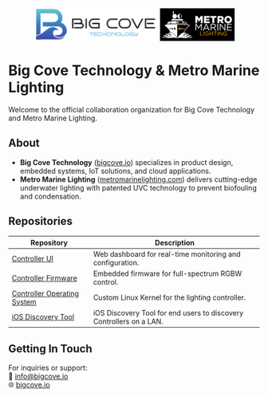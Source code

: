 <p align="center">
  <img src="../images/big-cove-logo.png" alt="Big Cove Technology Logo" width="250" />
  <img src="../images/mm-logo-w-background.png" alt="Metro Marine Lighting Logo" width="150" />
</p>

# Big Cove Technology & Metro Marine Lighting

Welcome to the official collaboration organization for Big Cove Technology and Metro Marine Lighting.

## About

- **Big Cove Technology** ([bigcove.io](https://bigcove.io)) specializes in product design, embedded systems, IoT solutions, and cloud applications. 
- **Metro Marine Lighting** ([metromarinelighting.com](https://metromarinelighting.com)) delivers cutting-edge underwater lighting with patented UVC technology to prevent biofouling and condensation. 

## Repositories

| Repository                      | Description                                              |
|---------------------------------|----------------------------------------------------------|
| [Controller UI](https://github.com/big-cove-mm/light_controller_ui)             | Web dashboard for real-time monitoring and configuration. |
| [Controller Firmware](https://github.com/big-cove-mm/light_controller_firmware) | Embedded firmware for full-spectrum RGBW control.        |
| [Controller Operating System](https://github.com/big-cove-mm/light_controller_os) | Custom Linux Kernel for the lighting controller.        |
| [iOS Discovery Tool](https://github.com/big-cove-mm/discovery) | iOS Discovery Tool for end users to discovery Controllers on a LAN.        |

## Getting In Touch

For inquiries or support:  
📧 info@bigcove.io  
🌐 [bigcove.io](https://bigcove.io)
